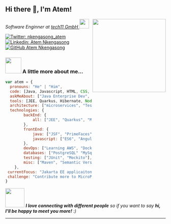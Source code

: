 <h2> Hi there 👋, I'm Atem!</h2>
<img align='right' src="https://camo.githubusercontent.com/62da68eb62b1e5f175f7d1f0191dd89a653d7908feb22d37d4a0ab07365d6791/68747470733a2f2f6d656469612e67697068792e636f6d2f6d656469612f4d3967624264396e6244724f5475314d71782f67697068792e676966" width="230">
<p><em>
Software Enginner at <a href="https://tech11.com/en/">tech11 GmbH </a><img src="https://media.giphy.com/media/WUlplcMpOCEmTGBtBW/giphy.gif" width="30">
</em>
</p>

[![Twitter: nkengasong_atem](https://img.shields.io/twitter/follow/nkengasong_atem?style=social)](https://twitter.com/nkengasong_atem)
[![Linkedin: Atem Nkengasong](https://img.shields.io/badge/-atem_nkengasong-blue?style=flat-square&logo=Linkedin&logoColor=white&link=https://www.linkedin.com/in/atemlefac-nkengasong/)](https://www.linkedin.com/in/atemlefac-nkengasong/)
[![GitHub Atem Nkengasong](https://img.shields.io/github/followers/nkengasongatem?label=follow&style=social)](https://github.com/nkengasongatem)

### <img src="https://media.giphy.com/media/VgCDAzcKvsR6OM0uWg/giphy.gif" width="50"> A little more about me...  

```javascript
var atem = {
  pronouns: "He" | "Him",
  code: [Java, Javascript, HTML, CSS, Dart, Python],
  askMeAbout: ["Java Enterprise Dev", "Anime", "Jesus Christ"],
  tools: [JEE, Quarkus, Hibernate, Node, Express, Postgres, Camunda, Docker 🐳, AWS],
  architecture: ["microservices", "Test Driven Design", "PWA", "SPA"],
  technologies: {
        backEnd: {
            all: ["JEE", "Quarkus", "MicroProfile", "Hibernate", "Node", "Express", "Dart"],
        },
        frontEnd: {
            java: ["JSF", "PrimeFaces"],
            javascript: ["ES6", "Angular", "Bootstrap", "Materialize"]
        },
        devOps: ["Learning AWS", "Docker🐳", "K8s", "Jenkins"],
        databases: ["PostgreSQL" "MySql", "sqlite", "indexDB", "mongo", "casssandra"],
        testing: ["JUnit", "Mockito"],
        misc: ["Maven", "Semantic Versioning", "FlyWay", "Camunda", "Free Marker"]
    },
 currentFocus: "Jakarta EE applicaiton development",
 challenge: "Contribute more to MicroProfile GraphQL"
}
```

<img src="https://media.giphy.com/media/LnQjpWaON8nhr21vNW/giphy.gif" width="60"> <em><b>I love connecting with different people</b> so if you want to say <b>hi, I'll be happy to meet you more!</b> :)</em>

---


<!--
**nkengasongatem/nkengasongatem** is a ✨ _special_ ✨ repository because its `README.md` (this file) appears on your GitHub profile.

Here are some ideas to get you started:

- 🔭 I’m currently working on ...
- 🌱 I’m currently learning ...
- 👯 I’m looking to collaborate on ...
- 🤔 I’m looking for help with ...
- 💬 Ask me about ...
- 📫 How to reach me: ...
- 😄 Pronouns: ...
- ⚡ Fun fact: ...
-->
